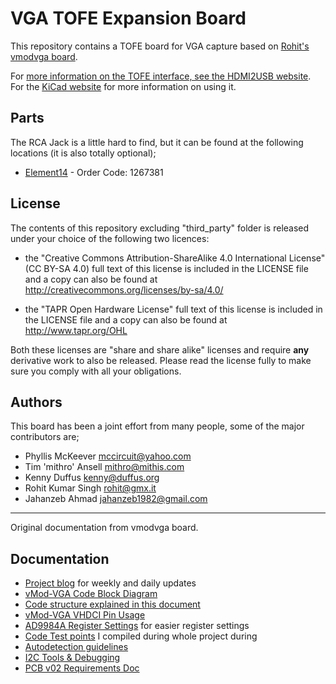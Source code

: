 # VGA TOFE Expansion Board

This repository contains a TOFE board for VGA capture based on 
[Rohit's vmodvga board](https://github.com/timvideos/HDMI2USB-vmodvga).

For [more information on the TOFE interface, see the HDMI2USB website](http://hdmi2usb.tv/tofe).
For the [KiCad website](http://kicad-pcb.org/) for more information on using it.

## Parts

The RCA Jack is a little hard to find, but it can be found at the following
locations (it is also totally optional);

 * [Element14](http://au.element14.com/pro-signal/mr-100h/socket-phono-pcb/dp/1267381) - Order Code: 1267381

## License

The contents of this repository excluding "third_party" folder is released
under your choice of the following two licences:

 * the "Creative Commons Attribution-ShareAlike 4.0 International License" (CC
   BY-SA 4.0) full text of this license is included in the LICENSE file and a
   copy can also be found at http://creativecommons.org/licenses/by-sa/4.0/

 * the "TAPR Open Hardware License" full text of this license is included in
   the LICENSE file and a copy can also be found at http://www.tapr.org/OHL

Both these licenses are "share and share alike" licenses and require **any**
derivative work to also be released. Please read the license fully to make sure
you comply with all your obligations.  

## Authors

This board has been a joint effort from many people, some of the major
contributors are;

 * Phyllis McKeever <mccircuit@yahoo.com>
 * Tim 'mithro' Ansell <mithro@mithis.com>
 * Kenny Duffus <kenny@duffus.org>
 * Rohit Kumar Singh <rohit@gmx.it>
 * Jahanzeb Ahmad <jahanzeb1982@gmail.com>

----

Original documentation from vmodvga board.

## Documentation

 * [Project blog](https://dreamsxtrinsic.blogspot.com/) for weekly and daily updates
 * [vMod-VGA Code Block Diagram](https://docs.google.com/drawings/d/1-_QcqhuEnqGTb0JCZim7DaP1v0BfKb7fcv-28n1iaC0/edit?usp=sharing)
 * [Code structure explained in this document](https://docs.google.com/document/d/11dfCeLtNUrjcst97REtgqLIln-_pKwHgGT3xKjOamxs/edit?usp=sharing)
 * [vMod-VGA VHDCI Pin Usage](https://docs.google.com/spreadsheets/d/1f-rBfR98f_ZZNIB7GFV79CGSHQNpj47uOU0JDwOJnV8/edit?usp=sharing)
 * [AD9984A Register Settings](https://docs.google.com/spreadsheets/d/1GH8NDtB8ceGhJEVZQujcXdxDPSw_wLqhg_3s436kkSs/edit?usp=sharing) for easier register settings
 * [Code Test points](https://docs.google.com/spreadsheets/d/12sMpliuKs6eSY12Fc8JHHKd0Y-Cz1OmEMRZJ5Vne3Vg/edit?usp=sharing) I compiled during whole project during
 * [Autodetection guidelines](https://docs.google.com/document/d/1ZhDz50rve5UmnmyKynxySLHqfFuOwBPM7pYFoHo9uvs/edit?usp=sharing)
 * [I2C Tools & Debugging](https://docs.google.com/document/d/1rNem5J1_V4QUOei_MHRzZVJfjsTon8fnE3eTlhzsrj8/edit?usp=sharing)
 * [PCB v02 Requirements Doc](https://docs.google.com/document/d/1EVi7m_RxV2RLTFDjguj92tawxPkJdG1kjHW0T4Z_cDw/edit?usp=sharing)


